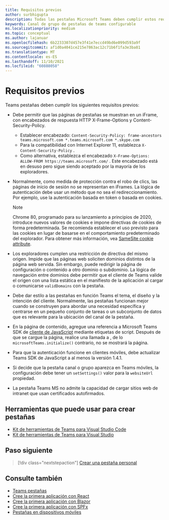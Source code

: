 ```yaml
---
title: Requisitos previos
author: surbhigupta
description: Todas las pestañas Microsoft Teams deben cumplir estos requisitos.
keywords: Canal de grupo de pestañas de teams configurable
ms.localizationpriority: medium
ms.topic: conceptual
ms.author: lajanuar
ms.openlocfilehash: 6b2233307d457e3f41e7eccd49bd6e099d593a9f
ms.sourcegitcommit: af1d0a4041ce215e7863ac12c71b6f1fa3e3ba81
ms.translationtype: MT
ms.contentlocale: es-ES
ms.lasthandoff: 11/10/2021
ms.locfileid: "60888058"
---
```

# <a name="prerequisites"></a>Requisitos previos

Teams pestañas deben cumplir los siguientes requisitos previos:

* Debe permitir que las páginas de pestañas se muestran en un iFrame, con encabezados de respuesta HTTP X-Frame-Options y Content-Security-Policy.
  * Establecer encabezado: `Content-Security-Policy: frame-ancestors teams.microsoft.com *.teams.microsoft.com *.skype.com`
  * Para la compatibilidad con Internet Explorer 11, establezca `X-Content-Security-Policy` .
  * Como alternativa, establezca el encabezado `X-Frame-Options: ALLOW-FROM https://teams.microsoft.com/` . Este encabezado está en desuso pero sigue siendo aceptado por la mayoría de los exploradores.

* Normalmente, como medida de protección contra el robo de clics, las páginas de inicio de sesión no se representan en iFrames. La lógica de autenticación debe usar un método que no sea el redireccionamiento. Por ejemplo, use la autenticación basada en token o basada en cookies.

    > [!NOTE]
    > Chrome 80, programado para su lanzamiento a principios de 2020, introduce nuevos valores de cookies e impone directivas de cookies de forma predeterminada. Se recomienda establecer el uso previsto para las cookies en lugar de basarse en el comportamiento predeterminado del explorador. Para obtener más información, vea [SameSite cookie attribute](../../resources/samesite-cookie-update.md).

* Los exploradores cumplen una restricción de directiva del mismo origen. Impide que las páginas web soliciten dominios distintos de la página web servida. Sin embargo, puede redirigir la página de configuración o contenido a otro dominio o subdominio. La lógica de navegación entre dominios debe permitir que el cliente de Teams valide el origen con una lista estática en el manifiesto de la aplicación al cargar o comunicarse `validDomains` con la pestaña.

* Debe dar estilo a las pestañas en función Teams el tema, el diseño y la intención del cliente. Normalmente, las pestañas funcionan mejor cuando se construyen para abordar una necesidad específica y centrarse en un pequeño conjunto de tareas o un subconjunto de datos que es relevante para la ubicación del canal de la pestaña.

* En la página de contenido, agregue una referencia a Microsoft Teams SDK de [cliente de JavaScript](/javascript/api/overview/msteams-client) mediante etiquetas de script. Después de que se cargue la página, realice una llamada a , de lo `microsoftTeams.initialize()` contrario, no se mostrará la página.

* Para que la autenticación funcione en clientes móviles, debe actualizar Teams SDK de JavaScript a al menos la versión 1.4.1.

* Si decide que la pestaña canal o grupo aparezca en Teams móviles, la configuración debe tener un `setSettings()` valor para la `websiteUrl` propiedad.

* La pestaña Teams MS no admite la capacidad de cargar sitios web de intranet que usan certificados autofirmados.

## <a name="tools-you-can-use-to-build-tabs"></a>Herramientas que puede usar para crear pestañas
* [Kit de herramientas de Teams para Visual Studio Code](../../toolkit/visual-studio-code-overview.md)
* [Kit de herramientas de Teams para Visual Studio](../../toolkit/visual-studio-overview.md)

## <a name="next-step"></a>Paso siguiente

> [!div class="nextstepaction"]
> [Crear una pestaña personal](~/tabs/how-to/create-personal-tab.md)

## <a name="see-also"></a>Consulte también

* [Teams pestañas](~/tabs/what-are-tabs.md)
* [Cree la primera aplicación con React](../../get-started/first-app-react.md)
* [Cree la primera aplicación con Blazor](../../get-started/first-app-blazor.md)
* [Cree la primera aplicación con SPFx](../../get-started/first-app-spfx.md)
* [Pestañas en dispositivos móviles](~/tabs/design/tabs-mobile.md)

